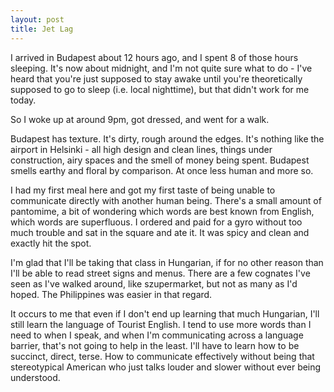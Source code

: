 ```yaml
---
layout: post
title: Jet Lag
---
```


I arrived in Budapest about 12 hours ago, and I spent 8 of those hours sleeping. It's now about midnight, and I'm not quite sure what to do - I've heard that you're just supposed to stay awake until you're theoretically supposed to go to sleep (i.e. local nighttime), but that didn't work for me today.

So I woke up at around 9pm, got dressed, and went for a walk.

Budapest has texture. It's dirty, rough around the edges. It's nothing like the airport in Helsinki - all high design and clean lines, things under construction, airy spaces and the smell of money being spent. Budapest smells earthy and floral by comparison. At once less human and more so.

I had my first meal here and got my first taste of being unable to communicate directly with another human being. There's a small amount of pantomime, a bit of wondering which words are best known from English, which words are superfluous. I ordered and paid for a gyro without too much trouble and sat in the square and ate it. It was spicy and clean and exactly hit the spot.

I'm glad that I'll be taking that class in Hungarian, if for no other reason than I'll be able to read street signs and menus. There are a few cognates I've seen as I've walked around, like szupermarket, but not as many as I'd hoped. The Philippines was easier in that regard.

It occurs to me that even if I don't end up learning that much Hungarian, I'll still learn the language of Tourist English. I tend to use more words than I need to when I speak, and when I'm communicating across a language barrier, that's not going to help in the least. I'll have to learn how to be succinct, direct, terse. How to communicate effectively without being that stereotypical American who just talks louder and slower without ever being understood.
